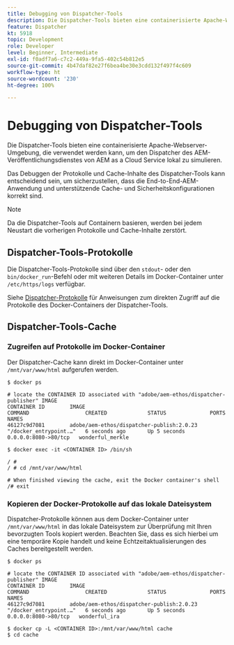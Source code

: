 ```yaml
---
title: Debugging von Dispatcher-Tools
description: Die Dispatcher-Tools bieten eine containerisierte Apache-Webserver-Umgebung, die verwendet werden kann, um den Dispatcher des AEM-Veröffentlichungsdienstes von AEM as a Cloud Service lokal zu simulieren. Das Debuggen der Protokolle und Cache-Inhalte des Dispatcher-Tools kann entscheidend sein, um sicherzustellen, dass die End-to-End-AEM-Anwendung und unterstützende Cache- und Sicherheitskonfigurationen korrekt sind.
feature: Dispatcher
kt: 5918
topic: Development
role: Developer
level: Beginner, Intermediate
exl-id: f0adf7a6-c7c2-449a-9fa5-402c54b812e5
source-git-commit: 4b47daf82e27f6bea4be30e3cdd132f497f4c609
workflow-type: ht
source-wordcount: '230'
ht-degree: 100%

---
```


# Debugging von Dispatcher-Tools

Die Dispatcher-Tools bieten eine containerisierte Apache-Webserver-Umgebung, die verwendet werden kann, um den Dispatcher des AEM-Veröffentlichungsdienstes von AEM as a Cloud Service lokal zu simulieren.

Das Debuggen der Protokolle und Cache-Inhalte des Dispatcher-Tools kann entscheidend sein, um sicherzustellen, dass die End-to-End-AEM-Anwendung und unterstützende Cache- und Sicherheitskonfigurationen korrekt sind.

>[!NOTE]
>
>Da die Dispatcher-Tools auf Containern basieren, werden bei jedem Neustart die vorherigen Protokolle und Cache-Inhalte zerstört.

## Dispatcher-Tools-Protokolle

Die Dispatcher-Tools-Protokolle sind über den `stdout`- oder den `bin/docker_run`-Befehl oder mit weiteren Details im Docker-Container unter `/etc/https/logs` verfügbar.

Siehe [Dispatcher-Protokolle](./logs.md#dispatcher-logs) für Anweisungen zum direkten Zugriff auf die Protokolle des Docker-Containers der Dispatcher-Tools.

## Dispatcher-Tools-Cache

### Zugreifen auf Protokolle im Docker-Container

Der Dispatcher-Cache kann direkt im Docker-Container unter ` /mnt/var/www/html` aufgerufen werden.

```shell
$ docker ps

# locate the CONTAINER ID associated with "adobe/aem-ethos/dispatcher-publisher" IMAGE
CONTAINER ID        IMAGE                                       COMMAND                  CREATED             STATUS              PORTS                  NAMES
46127c9d7081        adobe/aem-ethos/dispatcher-publish:2.0.23   "/docker_entrypoint.…"   6 seconds ago       Up 5 seconds        0.0.0.0:8080->80/tcp   wonderful_merkle

$ docker exec -it <CONTAINER ID> /bin/sh

/ # 
/ # cd /mnt/var/www/html

# When finished viewing the cache, exit the Docker container's shell
/# exit
```

### Kopieren der Docker-Protokolle auf das lokale Dateisystem

Dispatcher-Protokolle können aus dem Docker-Container unter `/mnt/var/www/html` in das lokale Dateisystem zur Überprüfung mit Ihren bevorzugten Tools kopiert werden. Beachten Sie, dass es sich hierbei um eine temporäre Kopie handelt und keine Echtzeitaktualisierungen des Caches bereitgestellt werden.

```shell
$ docker ps

# locate the CONTAINER ID associated with "adobe/aem-ethos/dispatcher-publisher" IMAGE
CONTAINER ID        IMAGE                                       COMMAND                  CREATED             STATUS              PORTS                  NAMES
46127c9d7081        adobe/aem-ethos/dispatcher-publish:2.0.23   "/docker_entrypoint.…"   6 seconds ago       Up 5 seconds        0.0.0.0:8080->80/tcp   wonderful_ira

$ docker cp -L <CONTAINER ID>:/mnt/var/www/html cache 
$ cd cache
```
